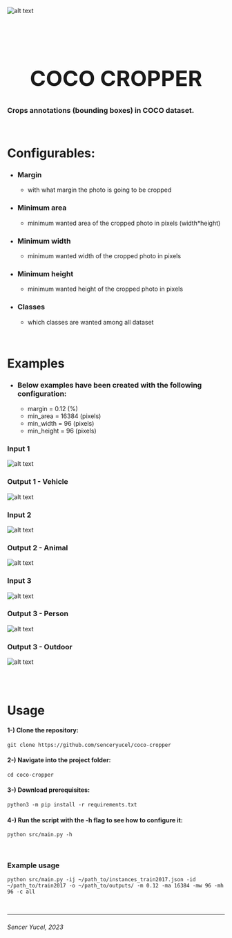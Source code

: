 ![alt text](assets/coco-logo.png "Coco Logo")

<br><br>

<h1 style="font-size: 50px" align="center">COCO CROPPER</h1>


### Crops annotations (bounding boxes) in COCO dataset.

<br>

# Configurables:
- ### Margin 
    - with what margin the photo is going to be cropped
- ### Minimum area 
    - minimum wanted area of the cropped photo in pixels (width*height)
- ### Minimum width
    - minimum wanted width of the cropped photo in pixels
- ### Minimum height
    - minimum wanted height of the cropped photo in pixels
- ### Classes
    - which classes are wanted among all dataset

<br>



# Examples

- ### Below examples have been created with the following configuration:
    - margin = 0.12 (%)
    - min_area = 16384 (pixels)
    - min_width = 96 (pixels)
    - min_height = 96 (pixels)




### Input 1
![alt text](assets/examples/000000051278.jpg "000000051278.jpg")
### Output 1 - Vehicle
![alt text](assets/examples/vehicle_51278.jpg "vehicle_51278.jpg")

### Input 2
![alt text](assets/examples/000000051281.jpg "000000051281.jpg")
### Output 2 - Animal
![alt text](assets/examples/animal_51281.jpg "animal_51281.jpg")

### Input 3
![alt text](assets/examples/000000075179.jpg "000000075179.jpg")
### Output 3 - Person
![alt text](assets/examples/person_75179.jpg "person_75179.jpg")
### Output 3 - Outdoor
![alt text](assets/examples/outdoor_75179.jpg "outdoor_75179.jpg")


<br><br>

# Usage

#### 1-) Clone the repository:
    git clone https://github.com/senceryucel/coco-cropper

#### 2-) Navigate into the project folder:
    cd coco-cropper
    
#### 3-) Download prerequisites:
    python3 -m pip install -r requirements.txt
    
#### 4-) Run the script with the -h flag to see how to configure it: 
    python src/main.py -h

<br>

### Example usage
    python src/main.py -ij ~/path_to/instances_train2017.json -id ~/path_to/train2017 -o ~/path_to/outputs/ -m 0.12 -ma 16384 -mw 96 -mh 96 -c all


<br>

***
###### Sencer Yucel, 2023